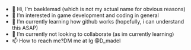 - 👋 Hi, I’m baeklemad  (which is not my actual name for obvious reasons)
- 👀 I’m interested in game development and coding in general 
- 🌱 I’m currently learning how github works (hopefully, i can understand this ASAP)
- 💞️ I’m currently not looking to collaborate (as im currently learning)
- 📫 How to reach me?DM me at Ig @D_madel

<!---
baeklemad/baeklemad is a ✨ special ✨ repository because its `README.md` (this file) appears on your GitHub profile.
You can click the Preview link to take a look at your changes.
--->
